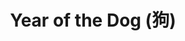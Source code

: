---
layout: song
category: songs
permalink: /music/enjoy-your-rabbit/:title

title: Year of the Dog (狗)
album: Enjoy Your Rabbit
track_number: 12
artists: Sufjan Stevens
instrumental: yes

primary_recording: 
- id: 2204522167
  type: bandcamp

---